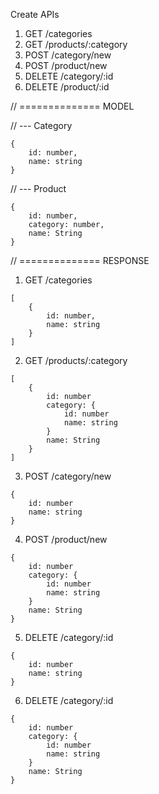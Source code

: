 Create APIs

1. GET /categories
2. GET /products/:category
3. POST /category/new
4. POST /product/new
5. DELETE /category/:id
6. DELETE /product/:id

// ============== MODEL

// --- Category

```
{
    id: number,
    name: string
}
```

// --- Product

```
{
    id: number,
    category: number,
    name: String
}
```

// ============== RESPONSE

1. GET /categories

```
[
    {
        id: number,
        name: string
    }
]
```

2. GET /products/:category

```
[
    {
        id: number
        category: {
            id: number
            name: string
        }
        name: String
    }
]
```

3. POST /category/new

```
{
    id: number
    name: string
}
```

4. POST /product/new

```
{
    id: number
    category: {
        id: number
        name: string
    }
    name: String
}
```

5. DELETE /category/:id

```
{
    id: number
    name: string
}
```

6. DELETE /category/:id

```
{
    id: number
    category: {
        id: number
        name: string
    }
    name: String
}
```
